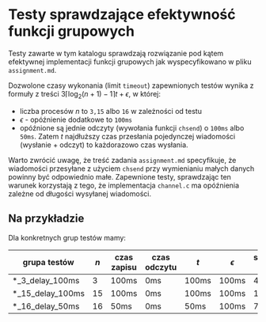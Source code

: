 # Testy sprawdzające efektywność funkcji grupowych

Testy zawarte w tym katalogu sprawdzają rozwiązanie pod kątem efektywnej implementacji funkcji grupowych
jak wyspecyfikowano w pliku `assignment.md`.

Dozwolone czasy wykonania (limit `timeout`) zapewnionych testów wynika z formuły z treści $3\left \lceil\log_2(n+1)-1 \right \rceil t+\epsilon$,
w której:

- liczba procesów $n$ to `3,15` albo `16` w zależności od testu
- $\epsilon$ - opóźnienie dodatkowe to `100ms`
- opóźnione są jednie odczyty (wywołania funkcji `chsend`) o `100ms` albo `50ms`.
  Zatem $t$ najdłuższy czas przesłania pojedynczej wiadomości (wysłanie + odczyt)
  to każdorazowo czas wysłania.

Warto zwrócić uwagę, że treść zadania `assignment.md` specyfikuje, że
wiadomości przesyłane z użyciem `chsend` przy wymienianiu małych danych powinny być odpowiednio małe.
Zapewnione testy, sprawdzając ten warunek korzystają z tego,
że implementacja `channel.c` ma opóźnienia zależne od długości wysyłanej wiadomości.

## Na przykładzie

Dla konkretnych grup testów mamy:

| grupa testów     | $n$ | czas zapisu | czas odczytu | $t$   | $\epsilon$ | sumaryczny czas |
| ---------------- | --- | ----------- | ------------ | ----- | ---------- | --------------- |
| *_3_delay_100ms  | 3   | 100ms       | 0ms          | 100ms | 100ms      | 400ms           |
| *_15_delay_100ms | 15  | 100ms       | 0ms          | 100ms | 100ms      | 1000ms          |
| *_16_delay_50ms  | 16  | 50ms        | 0ms          | 50ms  | 100ms      | 700ms           |
